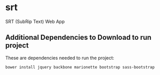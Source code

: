 srt
===

SRT (SubRip Text) Web App

Additional Dependencies to Download to run project
-----------------------------------------------------

These are dependencies needed to run the project:

	bower install jquery backbone marionette bootstrap sass-bootstrap


